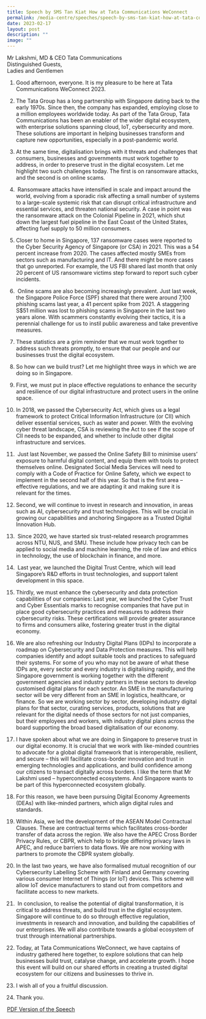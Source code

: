 ```yaml
---
title: Speech by SMS Tan Kiat How at Tata Communications WeConnect
permalink: /media-centre/speeches/speech-by-sms-tan-kiat-how-at-tata-communications-weconnect/
date: 2023-02-17
layout: post
description: ""
image: ""
---
```

Mr Lakshmi, MD & CEO Tata Communications  
Distinguished Guests,  
Ladies and Gentlemen  
  
1. Good afternoon, everyone. It is my pleasure to be here at Tata Communications WeConnect 2023.   
  
2. The Tata Group has a long partnership with Singapore dating back to the early 1970s. Since then, the company has expanded, employing close to a million employees worldwide today. As part of the Tata Group, Tata Communications has been an enabler of the wider digital ecosystem, with enterprise solutions spanning cloud, IoT, cybersecurity and more. These solutions are important in helping businesses transform and capture new opportunities, especially in a post-pandemic world.  
  
3. At the same time, digitalisation brings with it threats and challenges that consumers, businesses and governments must work together to address, in order to preserve trust in the digital ecosystem. Let me highlight two such challenges today. The first is on ransomware attacks, and the second is on online scams.    
  
4.  Ransomware attacks have intensified in scale and impact around the world, evolving from a sporadic risk affecting a small number of systems to a large-scale systemic risk that can disrupt critical infrastructure and essential services, and threaten national security. A case in point was the ransomware attack on the Colonial Pipeline in 2021, which shut down the largest fuel pipeline in the East Coast of the United States, affecting fuel supply to 50 million consumers.    
  
5. Closer to home in Singapore, 137 ransomware cases were reported to the Cyber Security Agency of Singapore (or CSA) in 2021. This was a 54 percent increase from 2020. The cases affected mostly SMEs from sectors such as manufacturing and IT. And there might be more cases that go unreported. For example, the US FBI shared last month that only 20 percent of US ransomware victims step forward to report such cyber incidents.  
  
6.  Online scams are also becoming increasingly prevalent. Just last week, the Singapore Police Force (SPF) shared that there were around 7,100 phishing scams last year, a 41 percent spike from 2021. A staggering S$51 million was lost to phishing scams in Singapore in the last two years alone. With scammers constantly evolving their tactics, it is a perennial challenge for us to instil public awareness and take preventive measures.  
  
7. These statistics are a grim reminder that we must work together to address such threats promptly, to ensure that our people and our businesses trust the digital ecosystem.  
  
8. So how can we build trust? Let me highlight three ways in which we are doing so in Singapore.  
  
9. First, we must put in place effective regulations to enhance the security and resilience of our digital infrastructure and protect users in the online space.  
  
10. In 2018, we passed the Cybersecurity Act, which gives us a legal framework to protect Critical Information Infrastructure (or CII) which deliver essential services, such as water and power. With the evolving cyber threat landscape, CSA is reviewing the Act to see if the scope of CII needs to be expanded, and whether to include other digital infrastructure and services.  
  
11.  Just last November, we passed the Online Safety Bill to minimise users’ exposure to harmful digital content, and equip them with tools to protect themselves online. Designated Social Media Services will need to comply with a Code of Practice for Online Safety, which we expect to implement in the second half of this year. So that is the first area – effective regulations, and we are adapting it and making sure it is relevant for the times.  
  
12. Second, we will continue to invest in research and innovation, in areas such as AI, cybersecurity and trust technologies. This will be crucial in growing our capabilities and anchoring Singapore as a Trusted Digital Innovation Hub.  
  
13.  Since 2020, we have started six trust-related research programmes across NTU, NUS, and SMU. These include how privacy tech can be applied to social media and machine learning, the role of law and ethics in technology, the use of blockchain in finance, and more.   
  
14.  Last year, we launched the Digital Trust Centre, which will lead Singapore’s R&D efforts in trust technologies, and support talent development in this space.  
  
15. Thirdly, we must enhance the cybersecurity and data protection capabilities of our companies: Last year, we launched the Cyber Trust and Cyber Essentials marks to recognise companies that have put in place good cybersecurity practices and measures to address their cybersecurity risks. These certifications will provide greater assurance to firms and consumers alike, fostering greater trust in the digital economy.  
  
16. We are also refreshing our Industry Digital Plans (IDPs) to incorporate a roadmap on Cybersecurity and Data Protection measures. This will help companies identify and adopt suitable tools and practices to safeguard their systems. For some of you who may not be aware of what these IDPs are, every sector and every industry is digitalising rapidly, and the Singapore government is working together with the different government agencies and industry partners in these sectors to develop customised digital plans for each sector. An SME in the manufacturing sector will be very different from an SME in logistics, healthcare, or finance. So we are working sector by sector, developing industry digital plans for that sector, curating services, products, solutions that are relevant for the digital needs of those sectors for not just companies, but their employees and workers, with industry digital plans across the board supporting the broad based digitalisation of our economy.   
  
17. I have spoken about what we are doing in Singapore to preserve trust in our digital economy. It is crucial that we work with like-minded countries to advocate for a global digital framework that is interoperable, resilient, and secure – this will facilitate cross-border innovation and trust in emerging technologies and applications, and build confidence among our citizens to transact digitally across borders. I like the term that Mr Lakshmi used – hyperconnected ecosystems. And Singapore wants to be part of this hyperconnected ecosystem globally.  
  
18. For this reason, we have been pursuing Digital Economy Agreements (DEAs) with like-minded partners, which align digital rules and standards.   
  
19. Within Asia, we led the development of the ASEAN Model Contractual Clauses. These are contractual terms which facilitates cross-border transfer of data across the region. We also have the APEC Cross Border Privacy Rules, or CBPR, which help to bridge differing privacy laws in APEC, and reduce barriers to data flows. We are now working with partners to promote the CBPR system globally.  
  
20. In the last two years, we have also formalised mutual recognition of our Cybersecurity Labelling Scheme with Finland and Germany covering various consumer Internet of Things (or IoT) devices. This scheme will allow IoT device manufacturers to stand out from competitors and facilitate access to new markets.   
  
21.  In conclusion, to realise the potential of digital transformation, it is critical to address threats, and build trust in the digital ecosystem. Singapore will continue to do so through effective regulation, investments in research and innovation, and building the capabilities of our enterprises. We will also contribute towards a global ecosystem of trust through international partnerships.  
  
22. Today, at Tata Communications WeConnect, we have captains of industry gathered here together, to explore solutions that can help businesses build trust, catalyse change, and accelerate growth. I hope this event will build on our shared efforts in creating a trusted digital ecosystem for our citizens and businesses to thrive in.  
  
23. I wish all of you a fruitful discussion.  
  
24. Thank you.

[PDF Version of the Speech]()